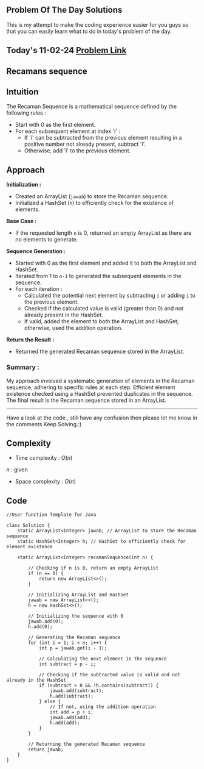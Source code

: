 ## Problem Of The Day Solutions

This is my attempt to make the coding experience easier for you guys so that you can easily learn what to do in today's problem of the day.

## Today's 11-02-24 [Problem Link](https://www.geeksforgeeks.org/problems/recamans-sequence4856/1)
## Recamans sequence

## Intuition
The Recaman Sequence is a mathematical sequence defined by the following rules :
- Start with 0 as the first element.
- For each subsequent element at index 'i' :
    - If 'i' can be subtracted from the previous element resulting in a positive number not already present, subtract 'i'.
    - Otherwise, add 'i' to the previous element.

## Approach

**Initialization :**
- Created an ArrayList (`jawab`) to store the Recaman sequence.
- Initialized a HashSet (`h`) to efficiently check for the existence of elements.

**Base Case :**
- If the requested length `n` is 0, returned an empty ArrayList as there are no elements to generate.

**Sequence Generation :**
- Started with 0 as the first element and added it to both the ArrayList and HashSet.
- Iterated from 1 to `n-1` to generated the subsequent elements in the sequence.
- For each iteration :
  - Calculated the potential next element by subtracting `i` or adding `i` to the previous element.
  - Checked if the calculated value is valid (greater than 0) and not already present in the HashSet.
  - If valid, added the element to both the ArrayList and HashSet; otherwise, used the addition operation.

**Return the Result :**
- Returned the generated Recaman sequence stored in the ArrayList.

### Summary :
My approach involved a systematic generation of elements in the Recaman sequence, adhering to specific rules at each step. Efficient element existence checked using a HashSet prevented duplicates in the sequence. The final result is the Recaman sequence stored in an ArrayList.

---
Have a look at the code , still have any confusion then please let me know in the comments
Keep Solving.:)

## Complexity
- Time complexity : $O(n)$
<!-- Add your time complexity here, e.g. $$O())$$ -->

$n$ : given

- Space complexity : $O(n)$
<!-- Add your space complexity here, e.g. $$O(n)$$ -->

## Code 

```
//User function Template for Java

class Solution {
    static ArrayList<Integer> jawab; // ArrayList to store the Recaman sequence
    static HashSet<Integer> h; // HashSet to efficiently check for element existence

    static ArrayList<Integer> recamanSequence(int n) {
        
        // Checking if n is 0, return an empty ArrayList
        if (n == 0) {
            return new ArrayList<>();
        }

        // Initializing ArrayList and HashSet
        jawab = new ArrayList<>();
        h = new HashSet<>();

        // Initializing the sequence with 0
        jawab.add(0);
        h.add(0);

        // Generating the Recaman sequence
        for (int i = 1; i < n; i++) {
            int p = jawab.get(i - 1);

            // Calculating the next element in the sequence
            int subtract = p - i;
            
            // Checking if the subtracted value is valid and not already in the HashSet
            if (subtract > 0 && !h.contains(subtract)) {
                jawab.add(subtract);
                h.add(subtract);
            } else {
                // If not, using the addition operation
                int add = p + i;
                jawab.add(add);
                h.add(add);
            }
        }

        // Returning the generated Recaman sequence
        return jawab;
    }
}         
```
